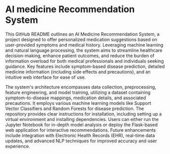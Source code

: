 # AI medicine Recommendation System 
This GitHub README outlines an AI Medicine Recommendation System, a project designed to offer personalized medication suggestions based on user-provided symptoms and medical history. Leveraging machine learning and natural language processing, the system aims to streamline healthcare decision-making, enhance patient outcomes, and reduce the burden of information overload for both medical professionals and individuals seeking guidance. Key features include symptom-based disease prediction, detailed medicine information (including side effects and precautions), and an intuitive web interface for ease of use.

The system's architecture encompasses data collection, preprocessing, feature engineering, and model training, utilizing a dataset containing symptom-to-disease mappings, medication details, and associated precautions. It employs various machine learning models like Support Vector Classifiers and Random Forests for disease prediction. The repository provides clear instructions for installation, including setting up a virtual environment and installing dependencies. Users can either run the Jupyter Notebook for in-depth model analysis or deploy the Flask-based web application for interactive recommendations. Future enhancements include integration with Electronic Health Records (EHR), real-time data updates, and advanced NLP techniques for improved accuracy and user experience. 

